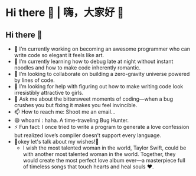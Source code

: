 # Hi there 👋 | 嗨，大家好 👋

<!-- English version -->
## Hi there 👋  
- 🔭 I’m currently working on becoming an awesome programmer who can write code so elegant it feels like art.  
- 🌱 I’m currently learning how to debug late at night without instant noodles and how to make code inherently romantic.  
- 👯 I’m looking to collaborate on building a zero-gravity universe powered by lines of code.  
- 🤔 I’m looking for help with figuring out how to make writing code look irresistibly attractive to girls.  
- 💬 Ask me about the bittersweet moments of coding—when a bug crushes you but fixing it makes you feel invincible.  
- 📫 How to reach me: Shoot me an email…  
- 😄 whoami : haha. A time-traveling Bug Hunter.  
- ⚡ Fun fact: I once tried to write a program to generate a love confession but realized love’s compiler doesn’t support every language.
- 🌟okey let's talk about my wishes!🌟
  - I wish the most talented woman in the world, Taylor Swift, could be with another most talented woman in the world. Together, they would create the most perfect love album ever—a masterpiece full of timeless songs that touch hearts and heal souls ❤️.



